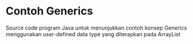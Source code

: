 # Contoh Generics

Source code program Java untuk menunjukkan contoh konsep Generics menggunakan user-defined data type yang diterapkan pada ArrayList